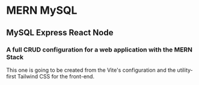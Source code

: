 
# MERN MySQL

## MySQL Express React Node

### A full CRUD configuration for a web application with the MERN Stack

This one is going to be created from the Vite's configuration and the utility-first Tailwind CSS for the front-end.
